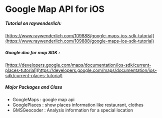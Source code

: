 # Google Map API for iOS

##### Tutorial on raywenderlich:

[https://www.raywenderlich.com/109888/google-maps-ios-sdk-tutorial](https://www.raywenderlich.com/109888/google-maps-ios-sdk-tutorial)

##### Google doc for map SDK :

[https://developers.google.com/maps/documentation/ios-sdk/current-places-tutorial](https://developers.google.com/maps/documentation/ios-sdk/current-places-tutorial)

##### Major Packages and Class

* GoogleMaps     :   google map api
* GooglePlaces   :   show places information like restaurant, clothes
* GMSGeocoder  :   Analysis information for a special location





